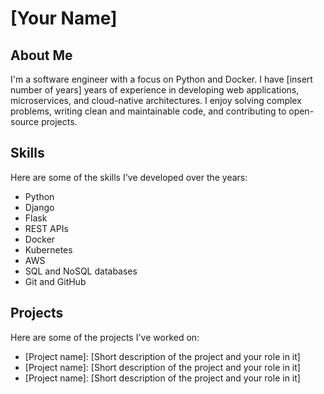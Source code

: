 # [Your Name]

## About Me

I'm a software engineer with a focus on Python and Docker. I have [insert number of years] years of experience in developing web applications, microservices, and cloud-native architectures. I enjoy solving complex problems, writing clean and maintainable code, and contributing to open-source projects.

## Skills

Here are some of the skills I've developed over the years:

- Python
- Django
- Flask
- REST APIs
- Docker
- Kubernetes
- AWS
- SQL and NoSQL databases
- Git and GitHub

## Projects

Here are some of the projects I've worked on:

- [Project name]: [Short description of the project and your role in it]
- [Project name]: [Short description of the project and your role in it]
- [Project name]: [Short description of the project and your role in it]
